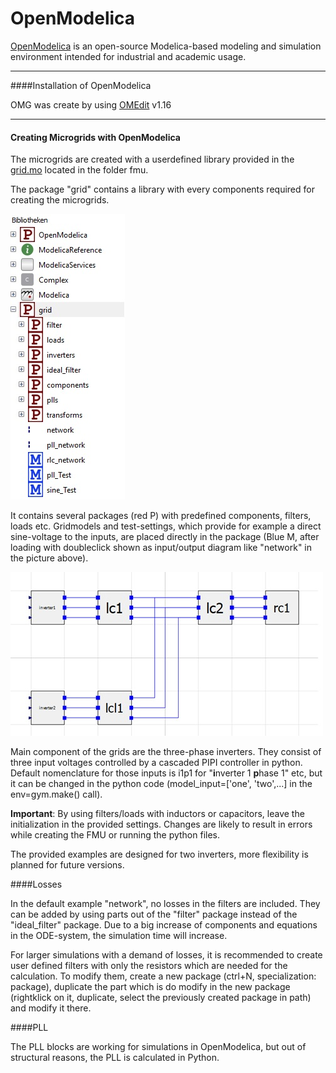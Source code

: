 #  OpenModelica


[OpenModelica](https://openmodelica.org/) is an open-source Modelica-based modeling and simulation environment intended for industrial and academic usage.

---
####Installation of OpenModelica


OMG was create by using [OMEdit](https://openmodelica.org/download/download-windows) v1.16

---
#### Creating Microgrids with OpenModelica
The microgrids are created with a userdefined library provided in the [grid.mo](../../fmu) located in the folder fmu.

The package "grid" contains a library with every components required for creating the microgrids.

![](../pictures/library.jpg)

It contains several packages (red P) with predefined components, filters, loads etc.
Gridmodels and test-settings, which provide for example a direct sine-voltage to the inputs, are placed directly in the package (Blue M, after loading with doubleclick shown as input/output diagram like "network" in the picture above). 

![](../pictures/omedit.jpg)

Main component of the grids are the three-phase inverters.
They consist of three input voltages controlled by a cascaded PIPI controller in python.
Default nomenclature for those inputs is i1p1 for "**i**nverter 1 **p**hase 1" etc, but it can be changed in the python code (model_input=['one', 'two',...] in the env=gym.make() call).

**Important**:  By using filters/loads with inductors or capacitors, leave the initialization in the provided settings. Changes are likely to result in errors while creating the FMU or running the python files. 
  

The provided examples are designed for two inverters, more flexibility is planned for future versions.

####Losses

In the default example "network", no losses in the filters are included. They can be added by using parts out of the "filter" package instead of the "ideal_filter" package. 
Due to a big increase of components and equations in the ODE-system, the simulation time will increase.

For larger simulations with a demand of losses, it is recommended to create user defined filters with only the resistors which are needed for the calculation.
To modify them, create a new package (ctrl+N, specialization: package), duplicate the part which is do modify in the new package (rightklick on it, duplicate, select the previously created package in path) and modify it there. 

####PLL

The PLL blocks are working for simulations in OpenModelica, but out of structural reasons, the PLL is calculated in Python.

   
